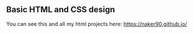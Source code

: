## Basic HTML and CSS design
You can see this and  all my html projects here: https://naker90.github.io/
